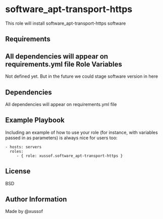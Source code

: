 software_apt-transport-https
=========

This role will install software_apt-transport-https software

Requirements
------------

All dependencies will appear on requirements.yml file
Role Variables
--------------

Not defined yet. But in the future we could stage software version in here

Dependencies
------------

All dependencies will appear on requirements.yml file

Example Playbook
----------------

Including an example of how to use your role (for instance, with variables passed in as parameters) is always nice for users too:

    - hosts: servers
      roles:
         - { role: xussof.software_apt-transport-https }

License
-------

BSD

Author Information
------------------
Made by @xussof
